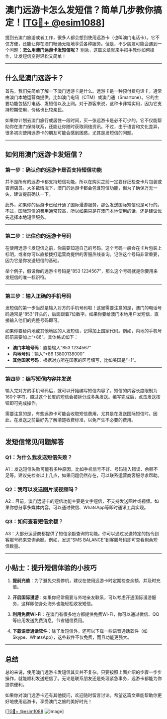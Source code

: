 # 澳门远游卡怎么发短信？简单几步教你搞定！[[TG💪+ @esim1088](https://t.me/s/esim1088)]

提到去澳门旅游或者工作，很多人都会想到使用远游卡（也叫澳门电话卡）。它不仅方便，还能让你在澳门畅通无阻地享受各种服务。但是，不少朋友可能会遇到一个问题：**怎么用澳门远游卡发短信呢？** 别急，这篇文章就来手把手教你如何操作，让发短信变得轻松又简单！

---

## 什么是澳门远游卡？

首先，我们先简单了解一下澳门远游卡是什么。远游卡是一种预付费电话卡，通常由澳门本地运营商提供，比如澳门电讯（CTM）或澳门通（Smartone）。它的主要功能包括打电话、发短信以及上网。对于游客来说，这种卡非常实用，因为它支持短期使用，价格也比较亲民。

如果你计划去澳门旅行或居住一段时间，买一张远游卡是必不可少的。它不仅能帮助你在澳门保持联系，还能让你随时获取网络资讯。不过，由于语言和文化差异，很多初次使用远游卡的朋友可能会感到困惑，尤其是发短信的问题。

---

## 如何用澳门远游卡发短信？

### 第一步：确认你的远游卡是否支持短信功能

并不是所有的远游卡都支持短信功能，所以在购买之前一定要仔细检查卡片包装或咨询店员。大多数情况下，澳门的远游卡都会包含短信功能，但为了确保万无一失，建议提前确认一下。

此外，如果你的远游卡已经开通了国际漫游服务，那么发送国际短信也是可行的。不过，国际短信的费用通常较高，所以如果只是在澳门本地使用的话，还是建议优先选择本地短信服务。

---

### 第二步：记住你的远游卡号码

在使用远游卡发短信之前，你需要知道自己的号码。这个号码一般会在卡片包装上标明，或者你可以直接拨打运营商提供的客服热线查询。记住这个号码非常重要，因为它是你发送短信的基础。

举个例子，假设你的远游卡号码是“853 1234567”，那么这个号码就是你要用来发短信的唯一标识符。

---

### 第三步：输入正确的手机号码

发短信的第一步当然是输入对方的手机号码啦！这里需要注意的是，澳门的电话号码通常是“853”开头的，后面跟着7位数字。如果你要给澳门本地用户发短信，直接输入他们的完整号码即可。

如果你要给内地或其他地区的人发短信，记得加上国家代码。例如，内地的手机号码前需要加上“+86”。具体格式如下：

- **澳门本地号码**：直接输入“853 1234567”
- **内地号码**：输入“+86 13800138000”
- **其他国家号码**：根据对方所在国家的区号填写，比如美国是“+1”。

---

### 第四步：编写短信内容并发送

输入完对方的手机号码后，就可以开始编写短信内容了。短信的内容长度限制为160个字符，超过这个长度的短信会被拆分成多条发送。编写完成后，点击发送按钮即可完成操作。

需要注意的是，有些远游卡可能会收取短信费用，尤其是在发送国际短信时。因此，在发送之前最好先了解清楚收费标准，以免产生不必要的费用。

---

## 发短信常见问题解答

### Q1：为什么我发送短信失败？
A1：发送短信失败可能有多种原因，比如手机信号不好、号码输入错误、余额不足等。建议先检查以上几点，如果问题仍然存在，可以联系运营商客服寻求帮助。

### Q2：我可以发送图片或视频吗？
A2：目前，澳门远游卡的短信功能主要是文字短信，不支持发送图片或视频。如果你想分享多媒体内容，可以通过微信、WhatsApp等即时通讯工具实现。

### Q3：如何查看短信余额？
A3：大部分运营商都提供了短信余额查询的功能。你可以通过发送特定的指令到客服号码来查询余额。例如，发送“SMS BALANCE”到客服号码即可查看剩余短信数量。

---

## 小贴士：提升短信体验的小技巧

1. **提前充值**：为了避免欠费停机，建议在使用远游卡时定期检查余额，并及时充值。
   
2. **开启国际漫游**：如果你经常需要与外地亲友联系，可以考虑开通国际漫游服务，这样即使身处海外也能轻松收发短信。

3. **利用免费Wi-Fi**：在澳门有很多地方都提供免费Wi-Fi，你可以通过微信、QQ等应用发送免费消息，节省短信费用。

4. **下载语音通话软件**：除了发短信外，还可以下载一些语音通话软件（如Skype、WhatsApp），这些软件不仅免费，而且功能更强大。

---

## 总结

总的来说，使用澳门远游卡发短信其实并不复杂。只要按照上面介绍的步骤一步步操作，就能顺利发送短信了。无论是联系朋友还是处理紧急事务，远游卡都能为你提供便利。

如果你对澳门远游卡还有其他疑问，欢迎随时留言讨论。希望这篇文章能帮助你更好地使用远游卡，享受澳门之旅的美好时光！

[[TG💪+ @esim1088](https://t.me/s/esim1088) ![Image](https://i.postimg.cc/4NQfJmqS/Snipaste-2025-05-13-00-14-12.png)]